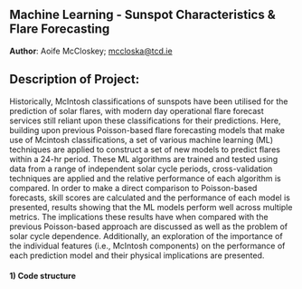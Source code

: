 ## Machine Learning - Sunspot Characteristics & Flare Forecasting


**Author**: Aoife McCloskey; mccloska@tcd.ie


## Description of Project:

Historically, McIntosh classifications of sunspots have been utilised for the prediction of solar flares, with modern day operational flare forecast services still reliant upon these classifications for their predictions. Here, building upon previous Poisson-based flare forecasting models that make use of Mcintosh classifications, a set of various machine learning (ML) techniques are applied to construct a set of new models to predict flares within a 24-hr period.
These ML algorithms are trained and tested using data from a range of independent solar cycle periods, cross-validation techniques are applied and the relative performance of each algorithm is compared. In order to make a direct comparison to Poisson-based forecasts, skill scores are calculated and the performance of each model is presented, results showing that the ML models perform well across multiple metrics. The implications these results have when compared with the previous Poisson-based approach are discussed as well as the problem of solar cycle dependence. Additionally, an exploration of the importance of the individual features (i.e., McIntosh components) on the performance of each prediction model and their physical implications are presented.


#### 1) Code structure
